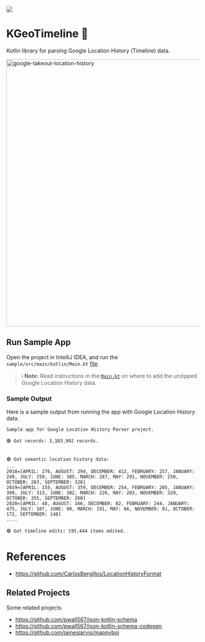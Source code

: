 [![](https://jitpack.io/v/hossain-khan/kgeo-timeline.svg)](https://jitpack.io/#hossain-khan/kgeo-timeline)

# KGeoTimeline 📍
Kotlin library for parsing Google Location History (Timeline) data.

<img width="700" alt="google-takeout-location-history" src="https://github.com/hossain-khan/google-location-history/assets/99822/64b6627e-bb9e-4c61-bc9a-f0885d0659f8">

## Run Sample App
Open the project in IntelliJ IDEA, and run the `sample/src/main/kotlin/Main.kt` [file](https://github.com/hossain-khan/kgeo-timeline/blob/main/sample/src/main/kotlin/Main.kt).

> ℹ️ **Note:** Read instructions in the [`Main.kt`](https://github.com/hossain-khan/kgeo-timeline/blob/main/sample/src/main/kotlin/Main.kt) on where to add the unzipped Google Location History data.

### Sample Output
Here is a sample output from running the app with Google Location History data.

```
Sample app for Google Location History Parser project.

🟢 Got records: 3,103,992 records.


🟢 Got semantic location history data:
...
2018=[APRIL: 276, AUGUST: 294, DECEMBER: 412, FEBRUARY: 257, JANUARY: 249, JULY: 259, JUNE: 305, MARCH: 287, MAY: 291, NOVEMBER: 250, OCTOBER: 283, SEPTEMBER: 328]
2019=[APRIL: 155, AUGUST: 359, DECEMBER: 254, FEBRUARY: 205, JANUARY: 309, JULY: 313, JUNE: 302, MARCH: 226, MAY: 203, NOVEMBER: 329, OCTOBER: 355, SEPTEMBER: 260]
2020=[APRIL: 48, AUGUST: 166, DECEMBER: 82, FEBRUARY: 244, JANUARY: 475, JULY: 107, JUNE: 90, MARCH: 191, MAY: 66, NOVEMBER: 91, OCTOBER: 172, SEPTEMBER: 148]
....

🟢 Got timeline edits: 195,444 items edited.
```


# References

* https://github.com/CarlosBergillos/LocationHistoryFormat


## Related Projects
Some related projects

* https://github.com/pwall567/json-kotlin-schema
* https://github.com/pwall567/json-kotlin-schema-codegen
* https://github.com/jamesjarvis/mappyboi
